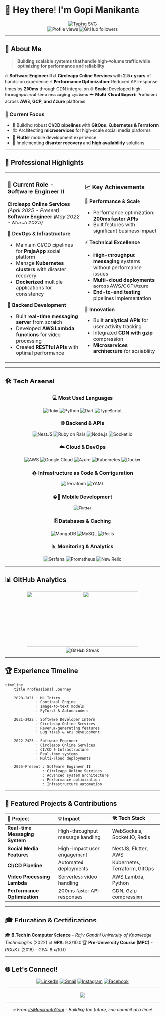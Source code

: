
# 👋 Hey there! I'm Gopi Manikanta

<div align="center">
  <img src="https://readme-typing-svg.herokuapp.com?font=Fira+Code&weight=600&size=28&pause=1000&color=00D4FF&center=true&vCenter=true&width=600&lines=Software+Engineer+%7C+DevOps+Expert;Cloud+Architecture+Specialist;Real-time+Systems+Developer;Full-Stack+Engineer" alt="Typing SVG" />
</div>

<div align="center">
  <img src="https://komarev.com/ghpvc/?username=itsManikantaGopi&label=Profile%20views&color=0e75b6&style=flat" alt="Profile views" />
  <img src="https://img.shields.io/github/followers/itsManikantaGopi?label=Followers&style=social" alt="GitHub followers" />
</div>

---

## 🚀 About Me

> **Building scalable systems that handle high-volume traffic while optimizing for performance and reliability**

🔥 **Software Engineer II** at **Circleapp Online Services** with **2.5+ years** of hands-on experience
⚡ **Performance Optimization**: Reduced API response times by **200ms** through CDN integration
🌐 **Scale**: Developed high-throughput real-time messaging systems
☁️ **Multi-Cloud Expert**: Proficient across **AWS, GCP, and Azure** platforms

### 🎯 Current Focus
- 🔧 Building robust **CI/CD pipelines** with **GitOps, Kubernetes & Terraform**
- 🏗️ Architecting **microservices** for high-scale social media platforms
- 📱 **Flutter** mobile development experience
- 🔄 Implementing **disaster recovery** and **high availability** solutions

---

## 💼 Professional Highlights

<table>
<tr>
<td width="50%">

### 🏢 **Current Role - Software Engineer II**
**Circleapp Online Services** *(April 2025 - Present)*
**Software Engineer** *(May 2022 - March 2025)*

🔹 **DevOps & Infrastructure**
- Maintain CI/CD pipelines for **PrajaApp** social platform
- Manage **Kubernetes clusters** with disaster recovery
- **Dockerized** multiple applications for consistency

🔹 **Backend Development**
- Built **real-time messaging server** from scratch
- Developed **AWS Lambda functions** for video processing
- Created **RESTful APIs** with optimal performance

</td>
<td width="50%">

### 📈 **Key Achievements**

🎯 **Performance & Scale**
- Performance optimization: **200ms faster APIs**
- Built features with significant business impact

⚡ **Technical Excellence**
- **High-throughput messaging** systems without performance issues
- **Multi-cloud deployments** across AWS/GCP/Azure
- **End-to-end testing** pipelines implementation

🔧 **Innovation**
- Built **analytical APIs** for user activity tracking
- Integrated **CDN with gzip** compression
- **Microservices architecture** for scalability

</td>
</tr>
</table>

---

## 🛠️ Tech Arsenal

<div align="center">

### 💻 **Most Used Languages**
![Ruby](https://img.shields.io/badge/ruby-%23CC342D.svg?style=for-the-badge&logo=ruby&logoColor=white)
![Python](https://img.shields.io/badge/python-3670A0?style=for-the-badge&logo=python&logoColor=ffdd54)
![Dart](https://img.shields.io/badge/dart-%230175C2.svg?style=for-the-badge&logo=dart&logoColor=white)
![TypeScript](https://img.shields.io/badge/typescript-%23007ACC.svg?style=for-the-badge&logo=typescript&logoColor=white)

### 🌐 **Backend & APIs**
![NestJS](https://img.shields.io/badge/nestjs-%23E0234E.svg?style=for-the-badge&logo=nestjs&logoColor=white)
![Ruby on Rails](https://img.shields.io/badge/ruby%20on%20rails-%23CC0000.svg?style=for-the-badge&logo=ruby-on-rails&logoColor=white)
![Node.js](https://img.shields.io/badge/node.js-6DA55F?style=for-the-badge&logo=node.js&logoColor=white)
![Socket.io](https://img.shields.io/badge/Socket.io-black?style=for-the-badge&logo=socket.io&badgeColor=010101)

### ☁️ **Cloud & DevOps**
![AWS](https://img.shields.io/badge/AWS-%23FF9900.svg?style=for-the-badge&logo=amazon-aws&logoColor=white)
![Google Cloud](https://img.shields.io/badge/GoogleCloud-%234285F4.svg?style=for-the-badge&logo=google-cloud&logoColor=white)
![Azure](https://img.shields.io/badge/azure-%230072C6.svg?style=for-the-badge&logo=microsoftazure&logoColor=white)
![Kubernetes](https://img.shields.io/badge/kubernetes-%23326ce5.svg?style=for-the-badge&logo=kubernetes&logoColor=white)
![Docker](https://img.shields.io/badge/docker-%230db7ed.svg?style=for-the-badge&logo=docker&logoColor=white)

### �️ **Infrastructure as Code & Configuration**
![Terraform](https://img.shields.io/badge/terraform-%235835CC.svg?style=for-the-badge&logo=terraform&logoColor=white)
![YAML](https://img.shields.io/badge/yaml-%23ffffff.svg?style=for-the-badge&logo=yaml&logoColor=151515)

### �📱 **Mobile Development**
![Flutter](https://img.shields.io/badge/Flutter-%2302569B.svg?style=for-the-badge&logo=Flutter&logoColor=white)

### 🗄️ **Databases & Caching**
![MongoDB](https://img.shields.io/badge/MongoDB-%234ea94b.svg?style=for-the-badge&logo=mongodb&logoColor=white)
![MySQL](https://img.shields.io/badge/mysql-%2300f.svg?style=for-the-badge&logo=mysql&logoColor=white)
![Redis](https://img.shields.io/badge/redis-%23DD0031.svg?style=for-the-badge&logo=redis&logoColor=white)

### 📊 **Monitoring & Analytics**
![Grafana](https://img.shields.io/badge/grafana-%23F46800.svg?style=for-the-badge&logo=grafana&logoColor=white)
![Prometheus](https://img.shields.io/badge/Prometheus-E6522C?style=for-the-badge&logo=Prometheus&logoColor=white)
![New Relic](https://img.shields.io/badge/New%20Relic-008C99?style=for-the-badge&logo=newrelic&logoColor=white)

</div>

---

## 📊 GitHub Analytics

<div align="center">
  <img height="180em" src="https://github-readme-stats.vercel.app/api?username=itsManikantaGopi&show_icons=true&theme=tokyonight&include_all_commits=true&count_private=true"/>
  <img height="180em" src="https://github-readme-stats.vercel.app/api/top-langs/?username=itsManikantaGopi&layout=compact&langs_count=8&theme=tokyonight"/>
</div>

<div align="center">
  <img src="https://github-readme-streak-stats.herokuapp.com/?user=itsManikantaGopi&theme=tokyonight" alt="GitHub Streak" />
</div>

---

## 🏆 Experience Timeline

```mermaid
timeline
    title Professional Journey

    2020-2021 : ML Intern
              : Continual Engine
              : Image-to-text models
              : PyTorch & Autoencoders

    2021-2022 : Software Developer Intern
              : Circleapp Online Services
              : Revenue-generating features
              : Bug fixes & API development

    2022-2025 : Software Engineer
              : Circleapp Online Services
              : CI/CD & Infrastructure
              : Real-time systems
              : Multi-cloud deployments

    2025-Present : Software Engineer II
                 : Circleapp Online Services
                 : Advanced system architecture
                 : Performance optimization
                 : Infrastructure automation
```

---

## 🌟 Featured Projects & Contributions

<div align="center">

| 🚀 **Project** | 💡 **Impact** | 🛠️ **Tech Stack** |
|:---|:---|:---|
| **Real-time Messaging System** | High-throughput message handling | WebSockets, Socket.IO, Redis |
| **Social Media Features** | High-impact user engagement | NestJS, Flutter, AWS |
| **CI/CD Pipeline** | Automated deployments | Kubernetes, Terraform, GitOps |
| **Video Processing Lambda** | Serverless video handling | AWS Lambda, Python |
| **Performance Optimization** | 200ms faster API responses | CDN, Gzip compression |

</div>

---

## 🎓 Education & Certifications

🎓 **B.Tech in Computer Science** - *Rajiv Gandhi University of Knowledge Technologies* (2022)
📊 **GPA**: 9.3/10.0
🏆 **Pre-University Course (MPC)** - *RGUKT* (2018) - GPA: 8.4/10.0

---

## 🌐 Let's Connect!

<div align="center">

[![LinkedIn](https://img.shields.io/badge/LinkedIn-%230077B5.svg?style=for-the-badge&logo=linkedin&logoColor=white)](https://linkedin.com/in/manikanta-gopi-549163190)
[![Gmail](https://img.shields.io/badge/Gmail-D14836?style=for-the-badge&logo=gmail&logoColor=white)](mailto:manikantagopiw@gmail.com)
[![Instagram](https://img.shields.io/badge/Instagram-%23E4405F.svg?style=for-the-badge&logo=Instagram&logoColor=white)](https://instagram.com/gopi.manikanta_)
[![Facebook](https://img.shields.io/badge/Facebook-%231877F2.svg?style=for-the-badge&logo=Facebook&logoColor=white)](https://facebook.com/manikanta.gopi.984)

</div>

---

<div align="center">
  <img src="https://capsule-render.vercel.app/api?type=waving&color=gradient&height=100&section=footer&text=Thanks%20for%20visiting!&fontSize=16&fontAlignY=65&desc=Let's%20build%20something%20amazing%20together&descAlignY=51&descAlign=center" />
</div>

---

<div align="center">
  <i>⭐ From <a href="https://github.com/itsManikantaGopi">itsManikantaGopi</a> - Building the future, one commit at a time!</i>
</div>
